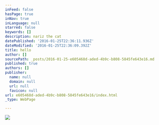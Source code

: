 ```yaml
---
inFeed: false
hasPage: true
inNav: true
inLanguage: null
starred: false
keywords: []
description: nariz the cat
datePublished: '2016-01-25T22:36:11.936Z'
dateModified: '2016-01-25T22:36:09.392Z'
title: hello
author: []
sourcePath: _posts/2016-01-25-e605468d-aded-4b9c-b808-5845fe643e16.md
published: true
authors: []
publisher:
  name: null
  domain: null
  url: null
  favicon: null
url: e605468d-aded-4b9c-b808-5845fe643e16/index.html
_type: WebPage

---
```

![](https://the-grid-user-content.s3-us-west-2.amazonaws.com/09e0b13c-49c1-4314-b1b9-a4375266d310.jpg)